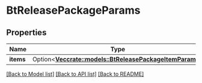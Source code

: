 # BtReleasePackageParams

## Properties

Name | Type | Description | Notes
------------ | ------------- | ------------- | -------------
**items** | Option<[**Vec<crate::models::BtReleasePackageItemParams>**](BTReleasePackageItemParams.md)> |  | [optional]

[[Back to Model list]](../README.md#documentation-for-models) [[Back to API list]](../README.md#documentation-for-api-endpoints) [[Back to README]](../README.md)


